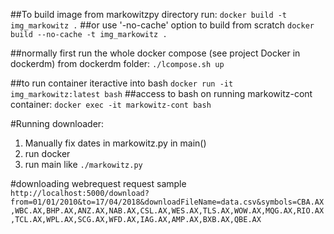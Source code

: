 ##To build image from markowitzpy directory run:
`docker build -t img_markowitz .`
##or use '-no-cache' option to build from scratch
`docker build --no-cache -t img_markowitz .`

##normally first run the whole docker compose (see project Docker in dockerdm)
from dockerdm folder: `./lcompose.sh up`

##to run container iteractive into bash
`docker run -it img_markowitz:latest bash`
##access to bash on running markowitz-cont container:
`docker exec -it markowitz-cont bash`

#Running downloader:
1. Manually fix dates in markowitz.py in main()
2. run docker
3. run main like `./markowitz.py`

#downloading webrequest request sample
`http://localhost:5000/download?from=01/01/2010&to=17/04/2018&downloadFileName=data.csv&symbols=CBA.AX,WBC.AX,BHP.AX,ANZ.AX,NAB.AX,CSL.AX,WES.AX,TLS.AX,WOW.AX,MQG.AX,RIO.AX,TCL.AX,WPL.AX,SCG.AX,WFD.AX,IAG.AX,AMP.AX,BXB.AX,QBE.AX`
